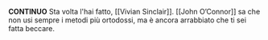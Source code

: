 **CONTINUO**
Sta volta l'hai fatto, [[Vivian Sinclair]]. [[John O’Connor]] sa che non usi sempre i metodi più ortodossi, ma è ancora arrabbiato che ti sei fatta beccare. 